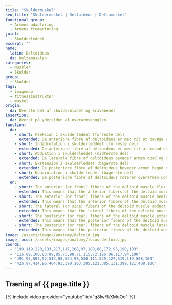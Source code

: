 ```yaml
---
title: "Skuldermuskel"
seo_title: "Skuldermuskel | Deltoideus | Deltamuskel"
functional_group:
  - Armens udadføring
  - Armens fremadføring
joint:
  - Skulderleddet
excerpt: ""
name:
  latin: Deltoideus
  da: Deltamusklen
categories:
  - Muskler
  - Skulder
group:
  - Skulder
tags:
  - imagemap
  - fitnessinstruktør
  - muskel
origin: 
  da: Øverste del af skulderbladet og kravebenet
insertion: 
  da: Øverst på ydersiden af overarmsknoglen
function:
  da:
    - short: Fleksion i skulderleddet (forreste del)
      extended: De anteriore fibre af deltoideus er med til at bevæge armen fremad i skulderleddet.
    - short: Indadrotation i skulderledddet (forreste del)
      extended: De anteriore fibre af deltoideus er med til at indadrotere armen i skulderleddet.
    - short: Abduktion i skulderleddet (midterste del)
      extended: De laterale fibre af deltoideus bevæger armen opad og ud til siden.
    - short: Ekstension i skulderleddet (bagerste del)
      extended: De posteriore fibre af deltoideus bevæger armen bagud og opad.
    - short: Udadrotation i skulderleddet (bagerste del)
      extended: De posteriore fibre af deltoideus roterer overarmen udad.
  en:
    - short: The anterior (or front) fibers of the deltoid muscle flex the arm at the shoulder.
      extended: This means that the anterior fibers of the deltoid muscle move the upper arm upward to the front.
    - short: The anterior (or front) fibers of the deltoid muscle medially rotate the upper arm.
      extended: This means that the anterior fibers of the deltoid muscle rotate the upper arm inward around the axis of the bone (i.e. rotate the upper arm toward the vertical midline of the body).
    - short: The lateral (or side) fibers of the deltoid muscle abduct the arm at the shoulder.
      extended: This means that the lateral fibers of the deltoid muscle move the upper arm upward to the side.
    - short: The posterior (or rear) fibers of the deltoid muscle extend the arm at the shoulder.
      extended: This means that the posterior fibers of the deltoid muscle move the upper arm downward to the rear.
    - short: The posterior (or rear) fibers of the deltoid muscle laterally rotate the upper arm.
      extended: This means that the posterior fibers of the deltoid muscle rotate the upper arm outward around the axis of the bone (i.e. rotate the upper arm away from the vertical midline of the body).
image: /assets/images/anatomy/deltoid.jpg
image_focus: /assets/images/anatomy/focus-deltoid.jpg
coords:
  - "199,119,220,133,217,117,208,97,188,88,172,95,190,103"
  - "116,89,100,83,89,85,75,98,71,115,72,126,86,117,94,100"
  - "491,95,502,92,512,88,524,98,530,111,529,127,519,119,508,104"
  - "426,97,414,96,404,93,390,103,385,121,385,131,399,121,408,106"
---
```


## Træning af {{ page.title }}

{% include video provider="youtube" id="q8lwFkXMoOo" %}
